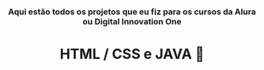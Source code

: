 <h3 align="center">Aqui estão todos os projetos que eu fiz para os cursos da Alura ou Digital Innovation One </h3>
<h1 align="center">
    <p>HTML / CSS e JAVA 🚀</p>
</h1>
